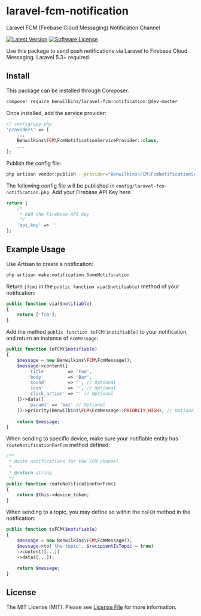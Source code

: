 # laravel-fcm-notification
Laravel FCM (Firebase Cloud Messaging) Notification Channel

[![Latest Version](https://img.shields.io/github/release/benwilkins/laravel-analyst.svg?style=flat-square)](https://github.com/benwilkins/laravel-analyst/releases)
[![Software License](https://img.shields.io/badge/license-MIT-brightgreen.svg?style=flat-square)](LICENSE.md)

Use this package to send push notifications via Laravel to Firebase Cloud Messaging. Laravel 5.3+ required.

## Install

This package can be installed through Composer.

``` bash
composer require benwilkins/laravel-fcm-notification:@dev-master
```

Once installed, add the service provider:

```php
// config/app.php
'providers' => [
    ...
    Benwilkins\FCM\FcmNotificationServiceProvider::class,
    ...
];
```

Publish the config file:

``` bash
php artisan vendor:publish --provider="Benwilkins\FCM\FcmNotificationServiceProvider"
```

The following config file will be published in `config/laravel-fcm-notification.php`. Add your Firebase API Key here.

```php
return [
    /*
     * Add the Firebase API key
     */
    'api_key' => ''
];
```

## Example Usage

Use Artisan to create a notification:

```bash
php artisan make:notification SomeNotification
```

Return `[fcm]` in the `public function via($notifiable)` method of your notification:

```php
public function via($notifiable)
{
    return ['fcm'];
}
```

Add the method `public function toFCM($notifiable)` to your notification, and return an instance of `FcmMessage`: 

```php
public function toFCM($notifiable) 
{
    $message = new Benwilkins\FCM\FcmMessage();
    $message->content([
        'title'        => 'Foo', 
        'body'         => 'Bar', 
        'sound'        => '', // Optional 
        'icon'         => '', // Optional
        'click_action' => '' // Optional
    ])->data([
        'param1' => 'baz' // Optional
    ])->priority(Benwilkins\FCM\FcmMessage::PRIORITY_HIGH); // Optional - Default is 'normal'.
    
    return $message;
}
```

When sending to specific device, make sure your notifiable entity has `routeNotificationForFcm` method defined: 

```php
/**
 * Route notifications for the FCM channel.
 *
 * @return string
 */
public function routeNotificationForFcm()
{
    return $this->device_token;
}
```

When sending to a topic, you may define so within the `toFCM` method in the notification:

```php
public function toFCM($notifiable) 
{
    $message = new Benwilkins\FCM\FcmMessage();
    $message->to('the-topic', $recipientIsTopic = true)
    ->content([...])
    ->data([...]);
    
    return $message;
}
```

## License

The MIT License (MIT). Please see [License File](LICENSE.md) for more information.
